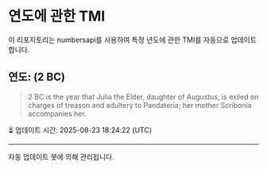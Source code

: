 
# 연도에 관한 TMI

이 리포지토리는 numbersapi를 사용하여 특정 년도에 관한 TMI를 자동으로 업데이트합니다.

## 연도: (2 BC)
> 2 BC is the year that Julia the Elder, daughter of Augustus, is exiled on charges of treason and adultery to Pandateria; her mother Scribonia accompanies her.

⏳ 업데이트 시간: 2025-08-23 18:24:22 (UTC)

---
자동 업데이트 봇에 의해 관리됩니다.
